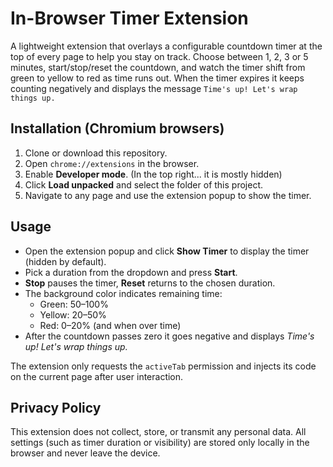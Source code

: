 # In-Browser Timer Extension

A lightweight extension that overlays a configurable countdown timer at the top of every page to help you stay on track. Choose between 1, 2, 3 or 5 minutes, start/stop/reset the countdown, and watch the timer shift from green to yellow to red as time runs out. When the timer expires it keeps counting negatively and displays the message `Time's up! Let's wrap things up.`

## Installation (Chromium browsers)

1. Clone or download this repository.
2. Open `chrome://extensions` in the browser.
3. Enable **Developer mode**. (In the top right... it is mostly hidden)
4. Click **Load unpacked** and select the folder of this project.
5. Navigate to any page and use the extension popup to show the timer.

## Usage

- Open the extension popup and click **Show Timer** to display the timer (hidden by default).
- Pick a duration from the dropdown and press **Start**.
- **Stop** pauses the timer, **Reset** returns to the chosen duration.
- The background color indicates remaining time:
  - Green: 50–100%
  - Yellow: 20–50%
  - Red: 0–20% (and when over time)
- After the countdown passes zero it goes negative and displays *Time's up! Let's wrap things up.*

The extension only requests the `activeTab` permission and injects its code on the current page after user interaction.

## Privacy Policy
This extension does not collect, store, or transmit any personal data. All settings (such as timer duration or visibility) are stored only locally in the browser and never leave the device.
